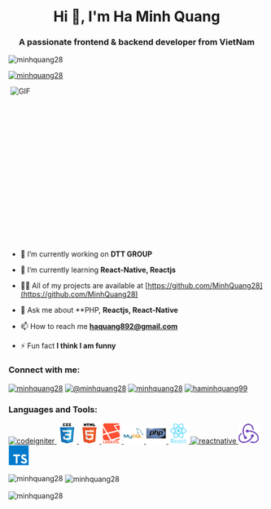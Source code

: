 <h1 align="center">Hi 👋, I'm Ha Minh Quang</h1>
<h3 align="center">A passionate frontend & backend developer from VietNam</h3>

<p align="left"> <img src="https://komarev.com/ghpvc/?username=minhquang28&label=Profile%20views&color=0e75b6&style=flat" alt="minhquang28" /> </p>

<p align="left"> <a href="https://github.com/ryo-ma/github-profile-trophy"><img src="https://github-profile-trophy.vercel.app/?username=minhquang28" alt="minhquang28" /></a> </p>
<img align="right" alt="GIF" src="https://github.com/abhisheknaiidu/abhisheknaiidu/blob/master/code.gif?raw=true" width="500" height="320" />


- 🔭 I’m currently working on **DTT GROUP**

- 🌱 I’m currently learning **React-Native, Reactjs**

- 👨‍💻 All of my projects are available at [https://github.com/MinhQuang28](https://github.com/MinhQuang28)

- 💬 Ask me about **PHP, **Reactjs, React-Native**

- 📫 How to reach me **haquang892@gmail.com**

- ⚡ Fun fact **I think I am funny**

<h3 align="left">Connect with me:</h3>
<p align="left">
<a href="https://codepen.io/minhquang28" target="blank"><img align="center" src="https://cdn.jsdelivr.net/npm/simple-icons@3.0.1/icons/codepen.svg" alt="minhquang28" height="30" width="40" /></a>
<a href="https://dev.to/@minhquang28" target="blank"><img align="center" src="https://cdn.jsdelivr.net/npm/simple-icons@3.0.1/icons/dev-dot-to.svg" alt="@minhquang28" height="30" width="40" /></a>
<a href="https://linkedin.com/in/minhquang28" target="blank"><img align="center" src="https://cdn.jsdelivr.net/npm/simple-icons@3.0.1/icons/linkedin.svg" alt="minhquang28" height="30" width="40" /></a>
<a href="https://fb.com/haminhquang99" target="blank"><img align="center" src="https://cdn.jsdelivr.net/npm/simple-icons@3.0.1/icons/facebook.svg" alt="haminhquang99" height="30" width="40" /></a>
</p>

<h3 align="left">Languages and Tools:</h3>
<p align="left"> <a href="https://codeigniter.com" target="_blank"> <img src="https://cdn.worldvectorlogo.com/logos/codeigniter.svg" alt="codeigniter" width="40" height="40"/> </a> <a href="https://www.w3schools.com/css/" target="_blank"> <img src="https://raw.githubusercontent.com/devicons/devicon/master/icons/css3/css3-original-wordmark.svg" alt="css3" width="40" height="40"/> </a> <a href="https://www.w3.org/html/" target="_blank"> <img src="https://raw.githubusercontent.com/devicons/devicon/master/icons/html5/html5-original-wordmark.svg" alt="html5" width="40" height="40"/> </a> <a href="https://laravel.com/" target="_blank"> <img src="https://raw.githubusercontent.com/devicons/devicon/master/icons/laravel/laravel-plain-wordmark.svg" alt="laravel" width="40" height="40"/> </a> <a href="https://www.mysql.com/" target="_blank"> <img src="https://raw.githubusercontent.com/devicons/devicon/master/icons/mysql/mysql-original-wordmark.svg" alt="mysql" width="40" height="40"/> </a> <a href="https://www.php.net" target="_blank"> <img src="https://raw.githubusercontent.com/devicons/devicon/master/icons/php/php-original.svg" alt="php" width="40" height="40"/> </a> <a href="https://reactjs.org/" target="_blank"> <img src="https://raw.githubusercontent.com/devicons/devicon/master/icons/react/react-original-wordmark.svg" alt="react" width="40" height="40"/> </a> <a href="https://reactnative.dev/" target="_blank"> <img src="https://reactnative.dev/img/header_logo.svg" alt="reactnative" width="40" height="40"/> </a> <a href="https://redux.js.org" target="_blank"> <img src="https://raw.githubusercontent.com/devicons/devicon/master/icons/redux/redux-original.svg" alt="redux" width="40" height="40"/> </a> <a href="https://www.typescriptlang.org/" target="_blank"> <img src="https://raw.githubusercontent.com/devicons/devicon/master/icons/typescript/typescript-original.svg" alt="typescript" width="40" height="40"/> </a> </p>

<p><img align="left" src="https://github-readme-stats.vercel.app/api/top-langs?username=minhquang28&show_icons=true&count_private=true&locale=en&langs_count=8" alt="minhquang28" /></p>

<p>&nbsp;<img align="center" src="https://github-readme-stats.vercel.app/api?username=MinhQuang28&count_private=true&show_icons=true&theme=radical&locale=en" alt="minhquang28" /></p>

<p><img align="center" src="https://github-readme-streak-stats.herokuapp.com/?user=minhquang28&" alt="minhquang28" /></p>

